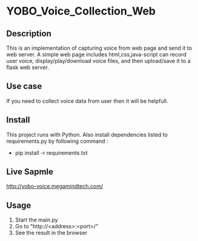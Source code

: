 # YOBO_Voice_Collection_Web

## Description

This is an implementation of capturing voice from web page and send it to web server. A simple web page includes html,css,java-script can record user voice, display/play/download voice files, and then upload/save it to a flask web server.

## Use case
If you need to collect voice data from user then it will be helpfull.

## Install
This project runs with Python. Also install dependencies listed to requirements.py by following command :
* pip install -r requirements.txt

## Live Sapmle
http://yobo-voice.megamindtech.com/

## Usage
1. Start the main.py
2. Go to "http://&lt;address&gt;:&lt;port&gt;/"
3. See the result in the browser
